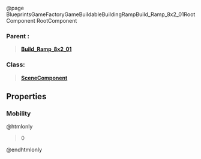 @page BlueprintsGameFactoryGameBuildableBuildingRampBuild_Ramp_8x2_01RootComponent RootComponent
### Parent :
<b><a href="_blueprints_game_factory_game_buildable_building_ramp_build__ramp_8x2_01.html"><blockquote>Build_Ramp_8x2_01</blockquote></a></b>
### Class:
<b><a href="_class_script_scene_component.html"><blockquote>SceneComponent</blockquote></a></b>
## Properties
### Mobility
@htmlonly
<blockquote>0</blockquote>
@endhtmlonly

